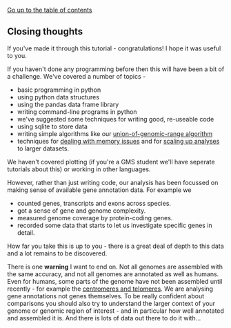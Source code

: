 
[Go up to the table of contents](README.md)

## Closing thoughts

If you've made it through this tutorial - congratulations!  I hope it was useful to you.

If you haven't done any programming before then this will have been a bit of a challenge.  We've covered a number of topics - 

- basic programming in python
- using python data structures
- using the pandas data frame library
- writing command-line programs in python
- we've suggested some techniques for writing good, re-useable code
- using sqlite to store data
- writing simple algorithms like our [union-of-genomic-range algorithm](How_much_of_the_genome_is_in_genes.md)
- techniques for [dealing with memory issues](Memory_issues_and_how_to_solve_them.md) and for [scaling up analyses](Scaling_up.md) to larger datasets.

We haven't covered plotting (if you're a GMS student we'll have seperate tutorials about this) or working in other languages.

However, rather than just writing code, our analysis has been focussed on making sense of available gene annotation data.  For example we

- counted genes, transcripts and exons across species.
- got a sense of gene and genome complexity.
- measured genome coverage by protein-coding genes.
- recorded some data that starts to let us investigate specific genes in detail.

How far you take this  is up to you - there is a great deal of depth to this data and a lot remains to be discovered.

There is one **warning** I want to end on.  Not all genomes are assembled with the same accuracy, and not all genomes are annotated as well as humans.  Even for humans, some parts of the genome have not been assembled until recently - for example the [centromeres and telomeres](https://doi.org/10.1038/s41586-020-2547-7). We are analysing gene annotations not genes themselves.  To be really confident about comparisons you should also try to understand the larger context of your genome or genomic region of interest - and in particular how well annotated and assembled it is.  And there is lots of data out there to do it with...

